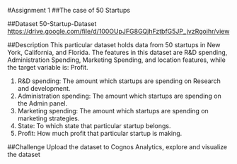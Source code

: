 #Assignment 1
##The case of 50 Startups

##Dataset 
50-Startup-Dataset https://drive.google.com/file/d/100OUpJFG8GQjhFztbfG5JP_jvzRgoihr/view

##Description
This particular dataset holds data from 50 startups in New York, California, and Florida. The
features in this dataset are R&D spending, Administration Spending, Marketing Spending, and
location features, while the target variable is: Profit.
1. R&D spending: The amount which startups are spending on Research and development.
2. Administration spending: The amount which startups are spending on the Admin panel.
3. Marketing spending: The amount which startups are spending on marketing strategies.
4. State: To which state that particular startup belongs.
5. Profit: How much profit that particular startup is making.

##Challenge
Upload the dataset to Cognos Analytics, explore and visualize the dataset
